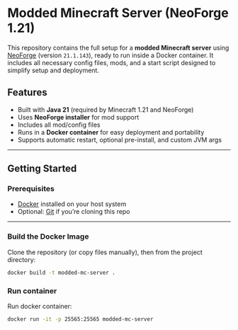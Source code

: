 # Modded Minecraft Server (NeoForge 1.21)

This repository contains the full setup for a **modded Minecraft server** using [NeoForge](https://neoforged.net/) (version `21.1.143`), ready to run inside a Docker container. It includes all necessary config files, mods, and a start script designed to simplify setup and deployment.

## Features

- Built with **Java 21** (required by Minecraft 1.21 and NeoForge)
- Uses **NeoForge installer** for mod support
- Includes all mod/config files
- Runs in a **Docker container** for easy deployment and portability
- Supports automatic restart, optional pre-install, and custom JVM args

---

## Getting Started

### Prerequisites

- [Docker](https://www.docker.com/) installed on your host system
- Optional: [Git](https://git-scm.com/) if you’re cloning this repo

---

### Build the Docker Image

Clone the repository (or copy files manually), then from the project directory:

```bash
docker build -t modded-mc-server .
```

###  Run container
Run docker container:

```bash
docker run -it -p 25565:25565 modded-mc-server
```
